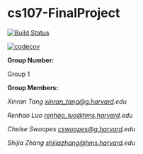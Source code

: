 # cs107-FinalProject

[![Build Status](https://app.travis-ci.com/cs107-undefined/cs107-FinalProject.svg?branch=xinran-dev)](https://app.travis-ci.com/cs107-undefined/cs107-FinalProject)

[![codecov](https://codecov.io/gh/cs107-undefined/cs107-FinalProject/branch/main/graph/badge.svg)](https://codecov.io/gh/cs107-undefined/cs107-FinalProject)

**Group Number:**

Group 1

**Group Members:**

_Xinran Tang xinran_tang@g.harvard.edu_

_Renhao Luo renhao_luo@hms.harvard.edu_

_Chelse Swoopes cswoopes@g.harvard.edu_

_Shijia Zhang shijiazhang@hms.harvard.edu_
